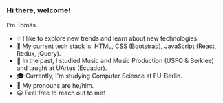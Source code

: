 ### Hi there, welcome!

I'm Tomás.

- 💡  I like to explore new trends and learn about new technologies.
- 🌱  My current tech stack is: HTML, CSS (Bootstrap), JavaScript (React, Redux, jQuery).
- 🎸  In the past, I studied Music and Music Production (USFQ & Berklee) and taught at UArtes (Ecuador).
- 🎓  Currently, I'm studying Computer Science at FU-Berlin.
- 💬  My pronouns are he/him.
- 😀  Feel free to reach out to me! 
